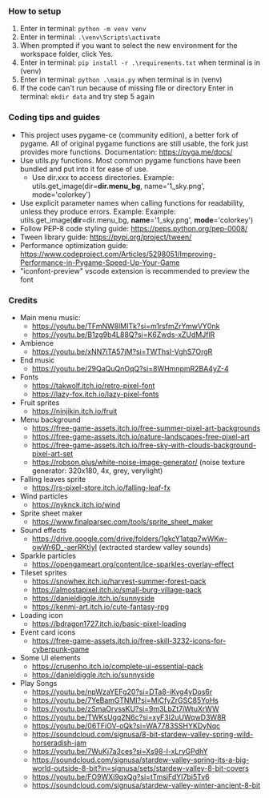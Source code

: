 ### How to setup
1. Enter in terminal: `python -m venv venv`
2. Enter in terminal: `.\venv\Scripts\activate`
3. When prompted if you want to select the new environment for the workspace folder, click Yes.
4. Enter in terminal: `pip install -r .\requirements.txt` when terminal is in (venv)
5. Enter in terminal: `python .\main.py` when terminal is in (venv)
6. If the code can't run because of missing file or directory Enter in terminal: `mkdir data` and try step 5 again

### Coding tips and guides
- This project uses pygame-ce (community edition), a better fork of pygame. All of original pygame functions are still usable, the fork just provides more functions. Documentation: https://pyga.me/docs/
- Use utils.py functions. Most common pygame functions have been bundled and put into it for ease of use.
    - Use dir.xxx to access directories. Example: utils.get_image(dir=**dir.menu_bg**, name='1_sky.png', mode='colorkey')
- Use explicit parameter names when calling functions for readability, unless they produce errors. Example: Example: utils.get_image(**dir**=dir.menu_bg, **name**='1_sky.png', **mode**='colorkey')
- Follow PEP-8 code styling guide: https://peps.python.org/pep-0008/
- Tween library guide: https://pypi.org/project/tween/
- Performance optimization guide: https://www.codeproject.com/Articles/5298051/Improving-Performance-in-Pygame-Speed-Up-Your-Game
- "iconfont-preview" vscode extension is recommended to preview the font

### Credits
- Main menu music:
    - https://youtu.be/TFmNW8lMITk?si=m1rsfmZrYmwVY0nk
    - https://youtu.be/B1zg9b4L88Q?si=K6Zwds-xZUdMJflR
- Ambience
    - https://youtu.be/xNN7iTA57jM?si=TWThsI-VghS7OrgR
- End music
    - https://youtu.be/29QaQuQnOqQ?si=8WHmnpmR2BA4yZ-4
- Fonts
    - https://takwolf.itch.io/retro-pixel-font
    - https://lazy-fox.itch.io/lazy-pixel-fonts
- Fruit sprites
    - https://ninjikin.itch.io/fruit
- Menu background
    - https://free-game-assets.itch.io/free-summer-pixel-art-backgrounds
    - https://free-game-assets.itch.io/nature-landscapes-free-pixel-art
    - https://free-game-assets.itch.io/free-sky-with-clouds-background-pixel-art-set
    - https://robson.plus/white-noise-image-generator/ (noise texture generator: 320x180, 4x, grey, verylight)
- Falling leaves sprite
    - https://rs-pixel-store.itch.io/falling-leaf-fx
- Wind particles
    - https://nyknck.itch.io/wind
- Sprite sheet maker
    - https://www.finalparsec.com/tools/sprite_sheet_maker
- Sound effects
    - https://drive.google.com/drive/folders/1gkcY1atqp7wWKw-owWr6D_-aerRKtIyI (extracted stardew valley sounds)
- Sparkle particles
    - https://opengameart.org/content/ice-sparkles-overlay-effect
- Tileset sprites
    - https://snowhex.itch.io/harvest-summer-forest-pack
    - https://almostapixel.itch.io/small-burg-village-pack
    - https://danieldiggle.itch.io/sunnyside
    - https://kenmi-art.itch.io/cute-fantasy-rpg
- Loading icon
    - https://bdragon1727.itch.io/basic-pixel-loading
- Event card icons
    - https://free-game-assets.itch.io/free-skill-3232-icons-for-cyberpunk-game
- Some UI elements
    - https://crusenho.itch.io/complete-ui-essential-pack
    - https://danieldiggle.itch.io/sunnyside
- Play Songs
    - https://youtu.be/npWzaYEFg20?si=DTa8-iKvg4yDos6r
    - https://youtu.be/7YeBamGTNMI?si=MiCfyZrGSC85YoHs
    - https://youtu.be/zSmaOrvssKU?si=9m3LbZt7iWtuXrWW
    - https://youtu.be/TWKsUgq2N6c?si=xyF3I2uUWqwD3W8R
    - https://youtu.be/06TFiOV-oQk?si=WA7783SSHYKDyNqc
    - https://soundcloud.com/signusa/8-bit-stardew-valley-spring-wild-horseradish-jam
    - https://youtu.be/7WuKj7a3ces?si=Xs98-l-xLrvGPdhY
    - https://soundcloud.com/signusa/stardew-valley-spring-its-a-big-world-outside-8-bit?in=signusa/sets/stardew-valley-8-bit-covers
    - https://youtu.be/FO9WXi9gxQg?si=tTmsiFdYI7bi5Tv6
    - https://soundcloud.com/signusa/stardew-valley-winter-ancient-8-bit